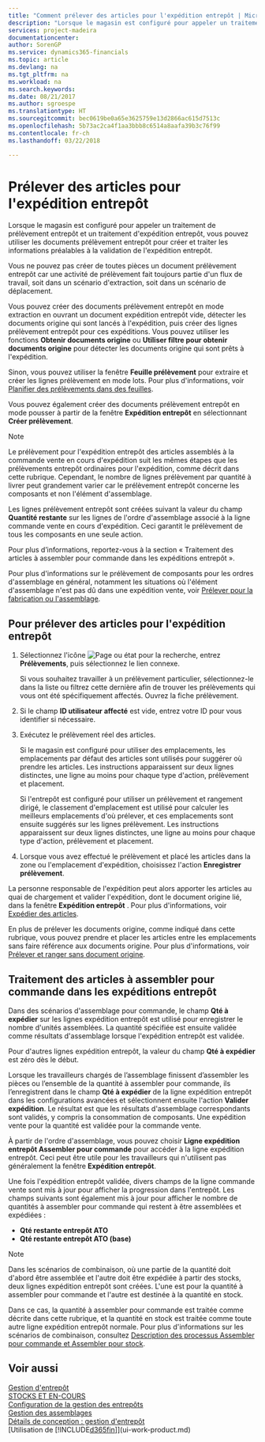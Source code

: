 ```yaml
---
title: "Comment prélever des articles pour l'expédition entrepôt | Microsoft Docs"
description: "Lorsque le magasin est configuré pour appeler un traitement de prélèvement entrepôt et un traitement d'expédition entrepôt, vous pouvez utiliser les documents prélèvement entrepôt pour créer et traiter les informations préalables à la validation de l'expédition entrepôt."
services: project-madeira
documentationcenter: 
author: SorenGP
ms.service: dynamics365-financials
ms.topic: article
ms.devlang: na
ms.tgt_pltfrm: na
ms.workload: na
ms.search.keywords: 
ms.date: 08/21/2017
ms.author: sgroespe
ms.translationtype: HT
ms.sourcegitcommit: bec0619be0a65e3625759e13d2866ac615d7513c
ms.openlocfilehash: 5b73ac2ca4f1aa3bbb8c6514a8aafa39b3c76f99
ms.contentlocale: fr-ch
ms.lasthandoff: 03/22/2018

---
```

# <a name="pick-items-for-warehouse-shipment"></a>Prélever des articles pour l'expédition entrepôt
Lorsque le magasin est configuré pour appeler un traitement de prélèvement entrepôt et un traitement d'expédition entrepôt, vous pouvez utiliser les documents prélèvement entrepôt pour créer et traiter les informations préalables à la validation de l'expédition entrepôt.  

Vous ne pouvez pas créer de toutes pièces un document prélèvement entrepôt car une activité de prélèvement fait toujours partie d'un flux de travail, soit dans un scénario d'extraction, soit dans un scénario de déplacement.  

Vous pouvez créer des documents prélèvement entrepôt en mode extraction en ouvrant un document expédition entrepôt vide, détecter les documents origine qui sont lancés à l'expédition, puis créer des lignes prélèvement entrepôt pour ces expéditions. Vous pouvez utiliser les fonctions **Obtenir documents origine** ou **Utiliser filtre pour obtenir documents origine** pour détecter les documents origine qui sont prêts à l'expédition.

Sinon, vous pouvez utiliser la fenêtre **Feuille prélèvement** pour extraire et créer les lignes prélèvement en mode lots. Pour plus d'informations, voir [Planifier des prélèvements dans des feuilles](warehouse-how-to-plan-picks-in-worksheets.md).  

Vous pouvez également créer des documents prélèvement entrepôt en mode pousser à partir de la fenêtre **Expédition entrepôt** en sélectionnant **Créer prélèvement**.  

> [!NOTE]  
>  Le prélèvement pour l'expédition entrepôt des articles assemblés à la commande vente en cours d'expédition suit les mêmes étapes que les prélèvements entrepôt ordinaires pour l'expédition, comme décrit dans cette rubrique. Cependant, le nombre de lignes prélèvement par quantité à livrer peut grandement varier car le prélèvement entrepôt concerne les composants et non l'élément d'assemblage.  
>   
>  Les lignes prélèvement entrepôt sont créées suivant la valeur du champ **Quantité restante** sur les lignes de l'ordre d'assemblage associé à la ligne commande vente en cours d'expédition. Ceci garantit le prélèvement de tous les composants en une seule action.  
>   
>  Pour plus d’informations, reportez-vous à la section « Traitement des articles à assembler pour commande dans les expéditions entrepôt ».  
>   
>  Pour plus d'informations sur le prélèvement de composants pour les ordres d'assemblage en général, notamment les situations où l'élément d'assemblage n'est pas dû dans une expédition vente, voir [Prélever pour la fabrication ou l'assemblage](warehouse-how-to-pick-for-production.md).  

## <a name="to-pick-items-for-warehouse-shipment"></a>Pour prélever des articles pour l'expédition entrepôt  
1.  Sélectionnez l'icône ![Page ou état pour la recherche](media/ui-search/search_small.png "Page ou état pour la recherche"), entrez **Prélèvements**, puis sélectionnez le lien connexe.  

    Si vous souhaitez travailler à un prélèvement particulier, sélectionnez-le dans la liste ou filtrez cette dernière afin de trouver les prélèvements qui vous ont été spécifiquement affectés. Ouvrez la fiche prélèvement.  
2.  Si le champ **ID utilisateur affecté** est vide, entrez votre ID pour vous identifier si nécessaire.  
3.  Exécutez le prélèvement réel des articles.  

    Si le magasin est configuré pour utiliser des emplacements, les emplacements par défaut des articles sont utilisés pour suggérer où prendre les articles. Les instructions apparaissent sur deux lignes distinctes, une ligne au moins pour chaque type d'action, prélèvement et placement.  

    Si l'entrepôt est configuré pour utiliser un prélèvement et rangement dirigé, le classement d'emplacement est utilisé pour calculer les meilleurs emplacements d'où prélever, et ces emplacements sont ensuite suggérés sur les lignes prélèvement. Les instructions apparaissent sur deux lignes distinctes, une ligne au moins pour chaque type d'action, prélèvement et placement.  

4.  Lorsque vous avez effectué le prélèvement et placé les articles dans la zone ou l'emplacement d'expédition, choisissez l'action **Enregistrer prélèvement**.  

La personne responsable de l'expédition peut alors apporter les articles au quai de chargement et valider l'expédition, dont le document origine lié, dans la fenêtre **Expédition entrepôt** . Pour plus d'informations, voir [Expédier des articles](warehouse-how-ship-items.md).   

En plus de prélever les documents origine, comme indiqué dans cette rubrique, vous pouvez prendre et placer les articles entre les emplacements sans faire référence aux documents origine. Pour plus d'informations, voir [Prélever et ranger sans document origine](warehouse-how-to-create-put-aways-from-internal-put-aways.md).  

## <a name="handling-assemble-to-order-items-in-warehouse-shipments"></a>Traitement des articles à assembler pour commande dans les expéditions entrepôt
Dans des scénarios d'assemblage pour commande, le champ **Qté à expédier** sur les lignes expédition entrepôt est utilisé pour enregistrer le nombre d'unités assemblées. La quantité spécifiée est ensuite validée comme résultats d'assemblage lorsque l'expédition entrepôt est validée.

Pour d'autres lignes expédition entrepôt, la valeur du champ **Qté à expédier** est zéro dès le début.

Lorsque les travailleurs chargés de l’assemblage finissent d’assembler les pièces ou l’ensemble de la quantité à assembler pour commande, ils l’enregistrent dans le champ **Qté à expédier** de la ligne expédition entrepôt dans les configurations avancées et sélectionnent ensuite l'action **Valider expédition**. Le résultat est que les résultats d'assemblage correspondants sont validés, y compris la consommation de composants. Une expédition vente pour la quantité est validée pour la commande vente.

À partir de l'ordre d'assemblage, vous pouvez choisir **Ligne expédition entrepôt Assembler pour commande** pour accéder à la ligne expédition entrepôt. Ceci peut être utile pour les travailleurs qui n'utilisent pas généralement la fenêtre **Expédition entrepôt**.

Une fois l'expédition entrepôt validée, divers champs de la ligne commande vente sont mis à jour pour afficher la progression dans l'entrepôt. Les champs suivants sont également mis à jour pour afficher le nombre de quantités à assembler pour commande qui restent à être assemblées et expédiées :

- **Qté restante entrepôt ATO**
- **Qté restante entrepôt ATO (base)**

> [!NOTE]
> Dans les scénarios de combinaison, où une partie de la quantité doit d'abord être assemblée et l'autre doit être expédiée à partir des stocks, deux lignes expédition entrepôt sont créées. L'une est pour la quantité à assembler pour commande et l'autre est destinée à la quantité en stock.
> 
> Dans ce cas, la quantité à assembler pour commande est traitée comme décrite dans cette rubrique, et la quantité en stock est traitée comme toute autre ligne expédition entrepôt normale. Pour plus d'informations sur les scénarios de combinaison, consultez [Description des processus Assembler pour commande et Assembler pour stock](assembly-assemble-to-order-or-assemble-to-stock.md).

## <a name="see-also"></a>Voir aussi  
[Gestion d'entrepôt](warehouse-manage-warehouse.md)  
[STOCKS ET EN-COURS](inventory-manage-inventory.md)  
[Configuration de la gestion des entrepôts](warehouse-setup-warehouse.md)     
[Gestion des assemblages](assembly-assemble-items.md)    
[Détails de conception : gestion d'entrepôt](design-details-warehouse-management.md)  
[Utilisation de [!INCLUDE[d365fin](includes/d365fin_md.md)]](ui-work-product.md)


